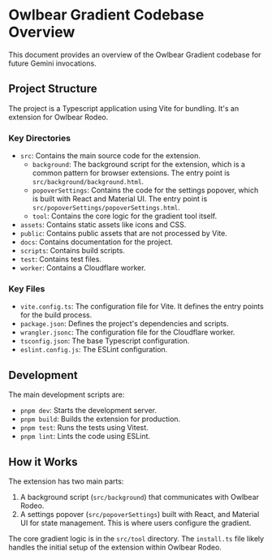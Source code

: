 # Owlbear Gradient Codebase Overview

This document provides an overview of the Owlbear Gradient codebase for future Gemini invocations.

## Project Structure

The project is a Typescript application using Vite for bundling. It's an extension for Owlbear Rodeo.

### Key Directories

*   `src`: Contains the main source code for the extension.
    *   `background`: The background script for the extension, which is a common pattern for browser extensions. The entry point is `src/background/background.html`.
    *   `popoverSettings`: Contains the code for the settings popover, which is built with React and Material UI. The entry point is `src/popoverSettings/popoverSettings.html`.
    *   `tool`: Contains the core logic for the gradient tool itself.
*   `assets`: Contains static assets like icons and CSS.
*   `public`: Contains public assets that are not processed by Vite.
*   `docs`: Contains documentation for the project.
*   `scripts`: Contains build scripts.
*   `test`: Contains test files.
*   `worker`: Contains a Cloudflare worker.

### Key Files

*   `vite.config.ts`: The configuration file for Vite. It defines the entry points for the build process.
*   `package.json`: Defines the project's dependencies and scripts.
*   `wrangler.jsonc`: The configuration file for the Cloudflare worker.
*   `tsconfig.json`: The base Typescript configuration.
*   `eslint.config.js`: The ESLint configuration.

## Development

The main development scripts are:

*   `pnpm dev`: Starts the development server.
*   `pnpm build`: Builds the extension for production.
*   `pnpm test`: Runs the tests using Vitest.
*   `pnpm lint`: Lints the code using ESLint.

## How it Works

The extension has two main parts:

1.  A background script (`src/background`) that communicates with Owlbear Rodeo.
2.  A settings popover (`src/popoverSettings`) built with React, and Material UI  for state management. This is where users configure the gradient.

The core gradient logic is in the `src/tool` directory. The `install.ts` file likely handles the initial setup of the extension within Owlbear Rodeo.
